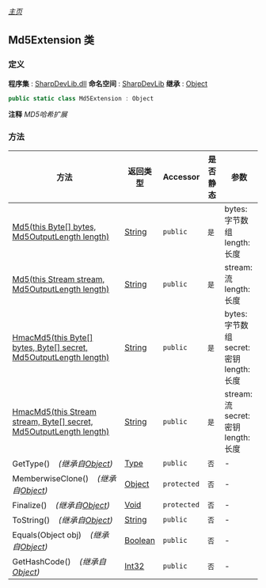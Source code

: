 ###### [主页](./Index.md "主页")
## Md5Extension 类
### 定义
**程序集** : [SharpDevLib.dll](./SharpDevLib.assembly.md "SharpDevLib.dll")
**命名空间** : [SharpDevLib](./SharpDevLib.namespace.md "SharpDevLib")
**继承** : [Object](https://learn.microsoft.com/en-us/dotnet/api/system.object "Object")
``` csharp
public static class Md5Extension : Object
```
**注释**
*MD5哈希扩展*

### 方法
|方法|返回类型|Accessor|是否静态|参数|
|---|---|---|---|---|
|[Md5(this Byte[] bytes, Md5OutputLength length)](./SharpDevLib.Md5Extension.Md5.thisByte.Md5OutputLength.md "Md5(this Byte[] bytes, Md5OutputLength length)")|[String](https://learn.microsoft.com/en-us/dotnet/api/system.string "String")|`public`|`是`|bytes:字节数组<br>length:长度|
|[Md5(this Stream stream, Md5OutputLength length)](./SharpDevLib.Md5Extension.Md5.thisStream.Md5OutputLength.md "Md5(this Stream stream, Md5OutputLength length)")|[String](https://learn.microsoft.com/en-us/dotnet/api/system.string "String")|`public`|`是`|stream:流<br>length:长度|
|[HmacMd5(this Byte[] bytes, Byte[] secret, Md5OutputLength length)](./SharpDevLib.Md5Extension.HmacMd5.thisByte.Byte.Md5OutputLength.md "HmacMd5(this Byte[] bytes, Byte[] secret, Md5OutputLength length)")|[String](https://learn.microsoft.com/en-us/dotnet/api/system.string "String")|`public`|`是`|bytes:字节数组<br>secret:密钥<br>length:长度|
|[HmacMd5(this Stream stream, Byte[] secret, Md5OutputLength length)](./SharpDevLib.Md5Extension.HmacMd5.thisStream.Byte.Md5OutputLength.md "HmacMd5(this Stream stream, Byte[] secret, Md5OutputLength length)")|[String](https://learn.microsoft.com/en-us/dotnet/api/system.string "String")|`public`|`是`|stream:流<br>secret:密钥<br>length:长度|
|GetType()&nbsp;&nbsp;&nbsp;&nbsp;*(继承自[Object](https://learn.microsoft.com/en-us/dotnet/api/system.object "Object"))*|[Type](https://learn.microsoft.com/en-us/dotnet/api/system.type "Type")|`public`|`否`|-|
|MemberwiseClone()&nbsp;&nbsp;&nbsp;&nbsp;*(继承自[Object](https://learn.microsoft.com/en-us/dotnet/api/system.object "Object"))*|[Object](https://learn.microsoft.com/en-us/dotnet/api/system.object "Object")|`protected`|`否`|-|
|Finalize()&nbsp;&nbsp;&nbsp;&nbsp;*(继承自[Object](https://learn.microsoft.com/en-us/dotnet/api/system.object "Object"))*|[Void](https://learn.microsoft.com/en-us/dotnet/api/system.void "Void")|`protected`|`否`|-|
|ToString()&nbsp;&nbsp;&nbsp;&nbsp;*(继承自[Object](https://learn.microsoft.com/en-us/dotnet/api/system.object "Object"))*|[String](https://learn.microsoft.com/en-us/dotnet/api/system.string "String")|`public`|`否`|-|
|Equals(Object obj)&nbsp;&nbsp;&nbsp;&nbsp;*(继承自[Object](https://learn.microsoft.com/en-us/dotnet/api/system.object "Object"))*|[Boolean](https://learn.microsoft.com/en-us/dotnet/api/system.boolean "Boolean")|`public`|`否`|-|
|GetHashCode()&nbsp;&nbsp;&nbsp;&nbsp;*(继承自[Object](https://learn.microsoft.com/en-us/dotnet/api/system.object "Object"))*|[Int32](https://learn.microsoft.com/en-us/dotnet/api/system.int32 "Int32")|`public`|`否`|-|

